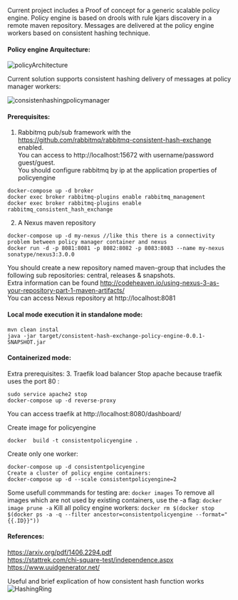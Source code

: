Current project includes a Proof of concept for a generic scalable policy engine.
Policy engine is based on drools with rule kjars discovery in a remote maven repository. 
Messages are delivered at the policy engine workers based on consistent hashing technique.

#### Policy engine Arquitecture:

![policyArchitecture](/images/policyArchitecture.jpg)

Current solution supports consistent hashing delivery of messages at policy manager workers:  

![consistenhashingpolicymanager](/images/consistenhashingpolicymanager.jpg)

#### Prerequisites:
1. Rabbitmq pub/sub framework with the https://github.com/rabbitmq/rabbitmq-consistent-hash-exchange enabled.  
You can access to http://localhost:15672 with username/password guest/guest.  
You should configure rabbitmq by ip at the application properties of policyengine  
```
docker-compose up -d broker
docker exec broker rabbitmq-plugins enable rabbitmq_management
docker exec broker rabbitmq-plugins enable rabbitmq_consistent_hash_exchange
```
2. A Nexus maven repository  
```
docker-compose up -d my-nexus //like this there is a connectivity problem between policy manager container and nexus
docker run -d -p 8081:8081 -p 8082:8082 -p 8083:8083 --name my-nexus sonatype/nexus3:3.0.0
```
You should create a new repository named  maven-group that includes the following sub repositories: central, releases & snapshots.  
Extra information can be found http://codeheaven.io/using-nexus-3-as-your-repository-part-1-maven-artifacts/  
You can access Nexus repository at http://localhost:8081  


#### Local mode execution it in standalone mode:
```
mvn clean instal 
java -jar target/consistent-hash-exchange-policy-engine-0.0.1-SNAPSHOT.jar 
```

#### Containerized mode:
Extra prerequisites:
3. Traefik load balancer 
Stop apache because traefik uses the port 80 : 
```
sudo service apache2 stop
docker-compose up -d reverse-proxy 
```
You can access traefik at http://localhost:8080/dashboard/

Create image for policyengine
```
docker  build -t consistentpolicyengine .
```
Create only one worker:
```
docker-compose up -d consistentpolicyengine
Create a cluster of policy engine containers:
docker-compose up -d --scale consistentpolicyengine=2 
```

Some usefull commmands for testing are:
```docker images```
To remove all images which are not used by existing containers, use the -a flag:
```docker image prune -a```
Kill all policy engine workers:
```docker rm $(docker stop $(docker ps -a -q --filter ancestor=consistentpolicyengine --format="{{.ID}}"))```

#### References:
https://arxiv.org/pdf/1406.2294.pdf  
https://stattrek.com/chi-square-test/independence.aspx  
https://www.uuidgenerator.net/  

Useful and brief explication of how consistent hash function works  
![HashingRing](/images/hashring.jpg)
